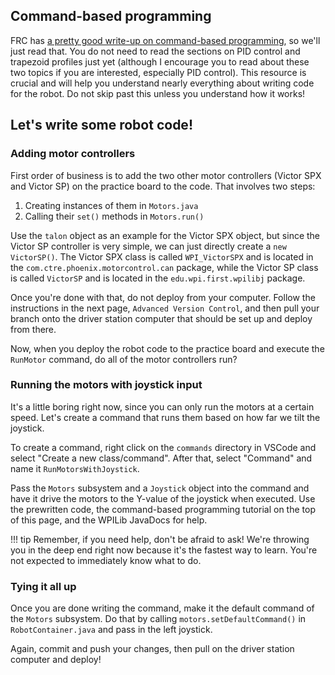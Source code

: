 ## Command-based programming

FRC has [a pretty good write-up on command-based programming](https://docs.wpilib.org/en/latest/docs/software/commandbased/index.html), so we'll just read that. You do not need to read the sections on PID control and trapezoid profiles just yet (although I encourage you to read about these two topics if you are interested, especially PID control). This resource is crucial and will help you understand nearly everything about writing code for the robot. Do not skip past this unless you understand how it works!

## Let's write some robot code!

### Adding motor controllers

First order of business is to add the two other motor controllers (Victor SPX and Victor SP) on the practice board to the code. That involves two steps:

1. Creating instances of them in `Motors.java`
2. Calling their `set()` methods in `Motors.run()`

Use the `talon` object as an example for the Victor SPX object, but since the Victor SP controller is very simple, we can just directly create a `new VictorSP()`. The Victor SPX class is called `WPI_VictorSPX` and is located in the `com.ctre.phoenix.motorcontrol.can` package, while the Victor SP class is called `VictorSP` and is located in the `edu.wpi.first.wpilibj` package. 

Once you're done with that, do not deploy from your computer. Follow the instructions in the next page, `Advanced Version Control`, and then pull your branch onto the driver station computer that should be set up and deploy from there.

Now, when you deploy the robot code to the practice board and execute the `RunMotor` command, do all of the motor controllers run?

### Running the motors with joystick input

It's a little boring right now, since you can only run the motors at a certain speed. Let's create a command that runs them based on how far we tilt the joystick. 

To create a command, right click on the `commands` directory in VSCode and select "Create a new class/command". After that, select "Command" and name it `RunMotorsWithJoystick`. 

Pass the `Motors` subsystem and a `Joystick` object into the command and have it drive the motors to the Y-value of the joystick when executed. Use the prewritten code, the command-based programming tutorial on the top of this page, and the WPILib JavaDocs for help. 

!!! tip
    Remember, if you need help, don't be afraid to ask! We're throwing you in the deep end right now because it's the fastest way to learn. You're not expected to immediately know what to do.

### Tying it all up

Once you are done writing the command, make it the default command of the `Motors` subsystem. Do that by calling `motors.setDefaultCommand()` in `RobotContainer.java` and pass in the left joystick.

Again, commit and push your changes, then pull on the driver station computer and deploy!
